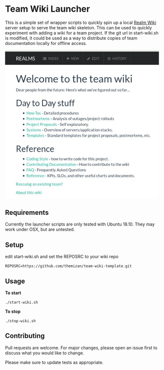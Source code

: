# Team Wiki Launcher

This is a simple set of wrapper scripts to quickly spin up a local [Realm Wiki](https://github.com/scragg0x/realms-wiki) server setup to serve the team wiki skeleton. This can be used to quickly experiment with adding a wiki for a team project. If the git url in start-wiki.sh is modified, it could be used as a way to distribute copies of team documentation locally for offline access.

![Realm Wiki Skeleton](https://raw.githubusercontent.com/themizan/team-wiki-launcher/master/docs/wiki-home.jpg)


## Requirements

Currently the launcher scripts are only tested with Ubuntu 18.10. They may work under OSX, but are untested. 

## Setup

edit start-wiki.sh and set the REPOSRC to your wiki repo

```
REPOSRC=https://github.com/themizan/team-wiki-template.git
```

## Usage

__To start__
```
./start-wiki.sh
```

__To stop__

```
./stop-wiki.sh
```
## Contributing
Pull requests are welcome. For major changes, please open an issue first to discuss what you would like to change.

Please make sure to update tests as appropriate.

